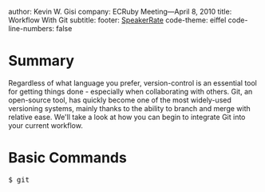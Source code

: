 author: Kevin W. Gisi
company: ECRuby Meeting&mdash;April 8, 2010
title: Workflow With Git
subtitle:
footer: <a href='http://speakerrate.com/talks/2948-workflow-with-git'>SpeakerRate</a>
code-theme: eiffel
code-line-numbers: false

# Summary

Regardless of what language you prefer, version-control is an essential tool for getting things done - especially when collaborating with others. Git, an open-source tool, has quickly become one of the most widely-used versioning systems, mainly thanks to the ability to branch and merge with relative ease. We'll take a look at how you can begin to integrate Git into your current workflow.

# Basic Commands
<pre>
$ git
</pre>
